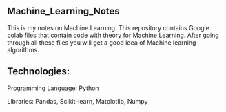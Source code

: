 ## Machine_Learning_Notes
This is my notes on Machine Learning. This repository contains Google colab files that contain code with theory for Machine Learning. After going through all these files you will get a good idea of Machine learning algorithms.

## Technologies:
Programming Language: Python

Libraries: Pandas, Scikit-learn, Matplotlib, Numpy
